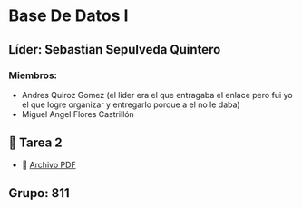 # Base De Datos I   
## Líder: Sebastian Sepulveda Quintero  
 ### Miembros:   
 - Andres Quiroz Gomez (el lider era el que entragaba el enlace pero fui yo el que logre organizar y entregarlo porque a el no le daba)  
 - Miguel Angel Flores Castrillón
 ## 📂 Tarea 2
- 📄 [Archivo PDF](tarea%2/TIA2(1).pdf) 
## Grupo: 811   
 
